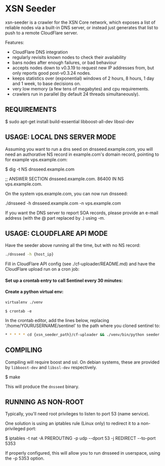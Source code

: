 XSN Seeder
====================

xsn-seeder is a crawler for the XSN Core network, which
exposes a list of reliable nodes via a built-in DNS server, or instead
just generates that list to push to a remote CloudFlare server.

Features:
* CloudFlare DNS integration
* regularly revisits known nodes to check their availability
* bans nodes after enough failures, or bad behaviour
* accepts nodes down to v0.3.19 to request new IP addresses from,
  but only reports good post-v0.3.24 nodes.
* keeps statistics over (exponential) windows of 2 hours, 8 hours,
  1 day and 1 week, to base decisions on.
* very low memory (a few tens of megabytes) and cpu requirements.
* crawlers run in parallel (by default 24 threads simultaneously).


REQUIREMENTS
------------

$ sudo apt-get install build-essential libboost-all-dev libssl-dev


USAGE: LOCAL DNS SERVER MODE
----------------------------

Assuming you want to run a dns seed on dnsseed.example.com, you will
need an authorative NS record in example.com's domain record, pointing
to for example vps.example.com:

$ dig -t NS dnsseed.example.com

;; ANSWER SECTION
dnsseed.example.com.   86400    IN      NS     vps.example.com.

On the system vps.example.com, you can now run dnsseed:

./dnsseed -h dnsseed.example.com -n vps.example.com

If you want the DNS server to report SOA records, please provide an
e-mail address (with the @ part replaced by .) using -m.


USAGE: CLOUDFLARE API MODE
--------------------------

Have the seeder above running all the time, but with no NS record:

```bash
./dnsseed -h {host_ip}
```

Fill in CloudFlare API config (see ./cf-uploader/README.md) and have the CloudFlare upload run on a
cron job:

#### Set up a crontab entry to call Sentinel every 30 minutes:

#### Create a python virtual env:

```bash
virtualenv ./venv
```

```$ crontab -e```

In the crontab editor, add the lines below, replacing '/home/YOURUSERNAME/sentinel' to the path where you cloned sentinel to:

```bash
* * * * * cd {xsn_seeder_path}/cf-uploader && ./venv/bin/python seeder.py >/dev/null 2>&1
```

COMPILING
---------
Compiling will require boost and ssl.  On debian systems, these are provided
by `libboost-dev` and `libssl-dev` respectively.

$ make

This will produce the `dnsseed` binary.


RUNNING AS NON-ROOT
-------------------

Typically, you'll need root privileges to listen to port 53 (name service).

One solution is using an iptables rule (Linux only) to redirect it to
a non-privileged port:

$ iptables -t nat -A PREROUTING -p udp --dport 53 -j REDIRECT --to-port 5353

If properly configured, this will allow you to run dnsseed in userspace, using
the -p 5353 option.
